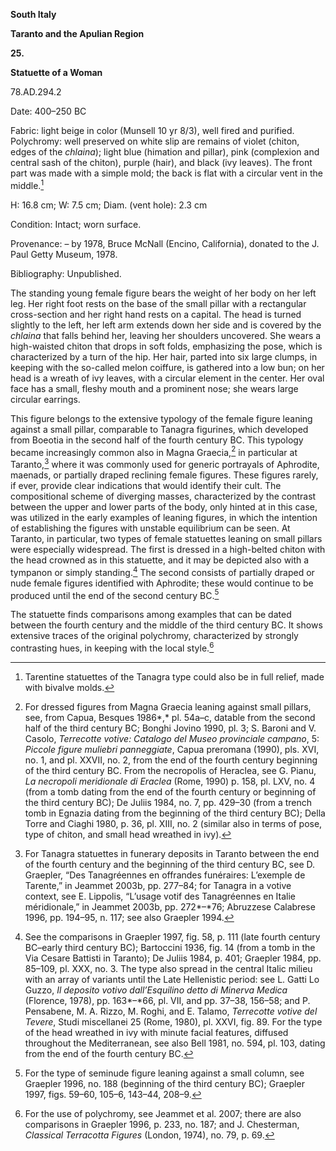 **South Italy**

**Taranto and the Apulian Region**

**25.**

**Statuette of a Woman**

78.AD.294.2

<span class="smcaps">Date: 400–250</span> BC

<span class="smcaps">Fabric</span>: light beige in
color (Munsell 10 yr 8/3), well fired and purified. Polychromy: well
preserved on white slip are remains of violet (chiton, edges of the
*chlaina*); light blue (himation and pillar), pink (complexion and
central sash of the chiton), purple (hair), and black (ivy leaves). The
front part was made with a simple mold; the back is flat with a circular
vent in the middle.[^1]

H: 16.8 cm; W: 7.5 cm; Diam. (vent hole): 2.3 cm

<span class="smcaps">Condition:</span> Intact; worn
surface.

<span class="smcaps">Provenance</span>: – by 1978,
Bruce McNall (Encino, California), donated to the J. Paul Getty Museum,
1978.

<span class="smcaps">Bibliography:</span> Unpublished.

The standing young female figure bears the weight of her body on her
left leg. Her right foot rests on the base of the small pillar with a
rectangular cross-section and her right hand rests on a capital. The
head is turned slightly to the left, her left arm extends down her side
and is covered by the *chlaina* that falls behind her, leaving her
shoulders uncovered. She wears a high-waisted chiton that drops in soft
folds, emphasizing the pose, which is characterized by a turn of the
hip. Her hair, parted into six large clumps, in keeping with the
so-called melon coiffure, is gathered into a low bun; on her head is a
wreath of ivy leaves, with a circular element in the center. Her oval
face has a small, fleshy mouth and a prominent nose; she wears large
circular earrings.

This figure belongs to the extensive typology of the female figure
leaning against a small pillar, comparable to Tanagra figurines, which
developed from Boeotia in the second half of the fourth century <span
class="smcaps">BC.</span> This typology became
increasingly common also in Magna Graecia,[^2] in particular at
Taranto,[^3] where it was commonly used for generic portrayals of
Aphrodite, maenads, or partially draped reclining female figures. These
figures rarely, if ever, provide clear indications that would identify
their cult. The compositional scheme of diverging masses, characterized
by the contrast between the upper and lower parts of the body, only
hinted at in this case, was utilized in the early examples of leaning
figures, in which the intention of establishing the figures with
unstable equilibrium can be seen. At Taranto, in particular, two types
of female statuettes leaning on small pillars were especially
widespread. The first is dressed in a high-belted chiton with the head
crowned as in this statuette, and it may be depicted also with a
tympanon or simply standing.[^4] The second consists of partially draped
or nude female figures identified with Aphrodite; these would continue
to be produced until the end of the second century <span
class="smcaps">BC.</span>[^5]

The statuette finds comparisons among examples that can be dated between
the fourth century and the middle of the third century <span
class="smcaps">BC.</span> It shows extensive traces of
the original polychromy, characterized by strongly contrasting hues, in
keeping with the local style.[^6]

[^1]: Tarentine statuettes of the Tanagra type could also be in full
    relief, made with bivalve molds.

[^2]: For dressed figures from Magna Graecia leaning against small
    pillars, see, from Capua, <span
    class="smcaps">Besques</span> 1986*,* pl. 54a–c,
    datable from the second half of the third century <span
    class="smcaps">BC</span>; <span
    class="smcaps">Bonghi Jovino</span> 1990, pl. 3;
    S. Baroni and V. Casolo, *Terrecotte votive: Catalogo del Museo
    provinciale campano*, 5: *Piccole figure muliebri panneggiate*,
    Capua preromana (1990), pls. XVI, no. 1, and pl. XXVII, no. 2, from
    the end of the fourth century beginning of the third century <span
    class="smcaps">BC.</span> From the necropolis of
    Heraclea, see G. Pianu, *La necropoli meridionale di Eraclea* (Rome,
    1990) p. 158, pl. LXV, no. 4 (from a tomb dating from the end of the
    fourth century or beginning of the third century <span
    class="smcaps">BC</span>); <span
    class="smcaps">De Juliis</span> 1984, no. 7, pp.
    429–30 (from a trench tomb in Egnazia dating from the beginning of
    the third century <span class="smcaps">BC</span>);
    <span class="smcaps">Della Torre and Ciaghi</span>
    1980, p. 36, pl. XIII, no. 2 (similar also in terms of pose, type of
    chiton, and small head wreathed in ivy).

[^3]: For Tanagra statuettes in funerary deposits in Taranto between the
    end of the fourth century and the beginning of the third century
    <span class="smcaps">BC</span>, see D. Graepler,
    “Des Tanagréennes en offrandes funéraires: L’exemple de Tarente,” in
    <span class="smcaps">Jeammet 2003</span>b, pp.
    277–84; for Tanagra in a votive context, see E. Lippolis, “L’usage
    votif des Tanagréennes en Italie méridionale,” in <span
    class="smcaps">Jeammet 2003</span>b, pp. 272*–*76;
    <span class="smcaps">Abruzzese Calabrese</span>
    1996<span class="smcaps">,</span> pp. 194–95, n.
    117; see also <span class="smcaps">Graepler
    1994</span>.

[^4]: See the comparisons in <span
    class="smcaps">Graepler</span> 1997, fig. 58, p.
    111 (late fourth century <span
    class="smcaps">BC</span>–early third century <span
    class="smcaps">BC</span>); <span
    class="smcaps">Bartoccini</span> 1936, fig. 14
    (from a tomb in the Via Cesare Battisti in Taranto); <span
    class="smcaps">De Juliis</span> 1984, p. 401;
    <span class="smcaps">Graepler</span> 1984, pp.
    85–109, pl. XXX, no. 3. The type also spread in the central Italic
    milieu with an array of variants until the Late Hellenistic period:
    see L. Gatti Lo Guzzo, *Il deposito votivo dall’Esquilino detto di
    Minerva Medica* (Florence, 1978), pp. 163*–*66, pl. VII, and pp.
    37–38, 156–58; and P. Pensabene, M. A. Rizzo, M. Roghi, and E.
    Talamo, *Terrecotte votive del Tevere*, Studi miscellanei 25 (Rome,
    1980), pl. XXVI, fig. 89. For the type of the head wreathed in ivy
    with minute facial features, diffused throughout the Mediterranean,
    see also <span class="smcaps">Bell</span> 1981,
    no. 594, pl. 103, dating from the end of the fourth century <span
    class="smcaps">BC.</span>

[^5]: For the type of seminude figure leaning against a small column,
    see <span class="smcaps">Graepler 1996</span>, no.
    188 (beginning of the third century <span
    class="smcaps">BC</span>); <span
    class="smcaps">Graepler</span> 1997, figs. 59–60,
    105–6, 143–44, 208–9.

[^6]: For the use of polychromy, see <span
    class="smcaps">Jeammet et al.</span> 2007; there
    are also comparisons in <span
    class="smcaps">Graepler</span> <span
    class="smcaps">1996</span>, p. 233, no. 187; and
    J. Chesterman, *Classical Terracotta Figures* (London, 1974), no.
    79, p. 69.
